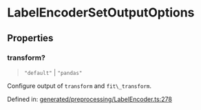 # LabelEncoderSetOutputOptions

## Properties

### transform?

> `"default"` \| `"pandas"`

Configure output of `transform` and `fit\_transform`.

Defined in:  [generated/preprocessing/LabelEncoder.ts:278](https://github.com/transitive-bullshit/scikit-learn-ts/blob/122b3c0/packages/sklearn/src/generated/preprocessing/LabelEncoder.ts#L278)
